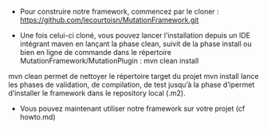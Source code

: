   * Pour construire notre framework, commencez par le cloner : https://github.com/lecourtoisn/MutationFramework.git

  * Une fois celui-ci cloné, vous pouvez lancer l’installation depuis un IDE intégrant maven en lançant la phase clean, suivit de la phase install ou bien en ligne de commande dans le répertoire MutationFramework/MutationPlugin : mvn clean install 

mvn clean permet de nettoyer le répertoire target du projet
mvn install lance les phases de validation, de compilation, de test jusqu’à la phase d’ipermet d’installer le framework dans le repository local (.m2). 


  * Vous pouvez maintenant utiliser notre framework sur votre projet (cf howto.md)
